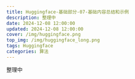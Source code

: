```yaml
---
title: Huggingface-基础部分-07-基础内容总结和示例
description: 整理中
date: 2024-12-08 12:00:00
updated: 2024-12-08 12:00:00
cover: /img/huggingface.png
top_img: /img/huggingface_long.png
tags: Huggingface
categories: 算法
---
```


整理中